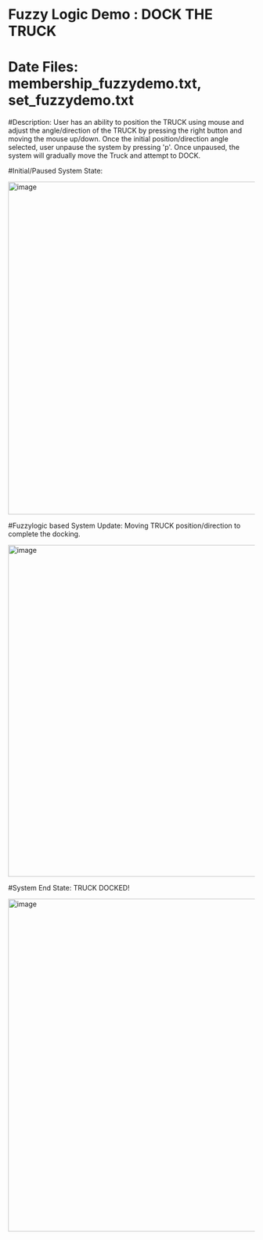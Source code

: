 # Fuzzy Logic Demo : DOCK THE TRUCK

# Date Files: membership_fuzzydemo.txt, set_fuzzydemo.txt

#Description: User has an ability to position the TRUCK using mouse and adjust the angle/direction of the TRUCK by pressing the right button and moving the mouse up/down. Once the initial position/direction angle selected, user unpause the system by pressing 'p'. Once unpaused, the system will gradually move the Truck and attempt to DOCK.   

#Initial/Paused System State:

<img width="678" alt="image" src="https://user-images.githubusercontent.com/89759466/200150279-c2faa894-7e10-42de-8e82-0df3c4696f49.png">



#Fuzzylogic based System Update: Moving TRUCK position/direction to complete the docking.

<img width="676" alt="image" src="https://user-images.githubusercontent.com/89759466/200150380-f3069651-ed36-4674-8870-136d75de2b53.png">



#System End State: TRUCK DOCKED!

<img width="678" alt="image" src="https://user-images.githubusercontent.com/89759466/200150324-e03c09d6-187c-47bf-8405-a71c60d9c58f.png">
